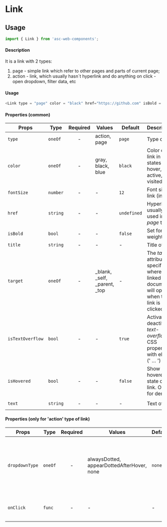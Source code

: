 # Link

## Usage

```js
import { Link } from 'asc-web-components';
```

#### Description

It is a link with 2 types:  
1) page - simple link which refer to other pages and parts of current page;  
2) action - link, which usually hasn`t hyperlink and do anything on click - open dropdown, filter data, etc

#### Usage

```js
<Link type = "page" color = "black" href="https://github.com" isBold = {true}>Bold page link</Link>
```

#### Properties (common)

| Props              | Type     | Required | Values                      | Default        | Description                                                       |
| ------------------ | -------- | :------: | --------------------------- | -------------- | ----------------------------------------------------------------- |
| `type`             | `oneOf`  |    -     | action, page                | `page`        | Type of link                         |
| `color`            | `oneOf`  |    -     | gray, black, blue| `black`  | Color of link in all states - hover, active, visited              |
| `fontSize`           | `number`   |    -     | -                       | `12`        | Font size of link (in px)                        |
| `href`           | `string`   |    -     | -                           | `undefined`        | Hyperlink, usually used in *page* type             |
| `isBold`           | `bool`   |    -     | -                         | `false`        | Set font weight                          |
| `title`           | `string`   |    -     | -                           | -        | Title of link                          |
| `target`           | `oneOf`   |    -     | _blank, _self, _parent, _top   | -    | The *target* attribute specifies where the linked document will open when the link is clicked.                          |                      |
| `isTextOverflow`   | `bool`   |    -     | -                           | `true`        |Activate or deactivate *text-overflow* CSS property with ellipsis (' … ') value                           |
| `isHovered`           | `bool`   |    -     | -                           | `false`        | Show hovered state of link. Only for demo        |
        |
| `text`           | `string`   |    -     | -                           | -        | Text of link        |
        |

#### Properties (only for \'action\' type of link)

| Props              | Type     | Required | Values                      | Default        | Description                                                       |
| ------------------ | -------- | :------: | --------------------------- | -------------- | ----------------------------------------------------------------- |
| `dropdownType`       | `oneOf`  |    -     | alwaysDotted, appearDottedAfterHover, none                   | `none`        | Type of dropdown: *none* is neither, *alwaysDotted* is always show dotted style and icon of dropdown, *appearDottedAfterHover* is show dotted style and icon of dropdown only after hover       |
| `onClick`           | `func`   |    -     | -                           | -        | What the link will trigger when clicked - open/close dropdown, filter, popup, etc

